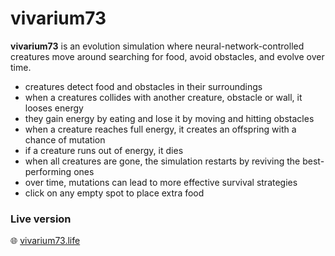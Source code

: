 # vivarium73

**vivarium73** is an evolution simulation where neural-network-controlled creatures move around searching for food, avoid obstacles, and evolve over time.
- creatures detect food and obstacles in their surroundings  
- when a creatures collides with another creature, obstacle or wall, it looses energy
- they gain energy by eating and lose it by moving and hitting obstacles
- when a creature reaches full energy, it creates an offspring with a chance of mutation  
- if a creature runs out of energy, it dies  
- when all creatures are gone, the simulation restarts by reviving the best-performing ones 
- over time, mutations can lead to more effective survival strategies
- click on any empty spot to place extra food

### Live version
🌐 [vivarium73.life](https://vivarium73.life)